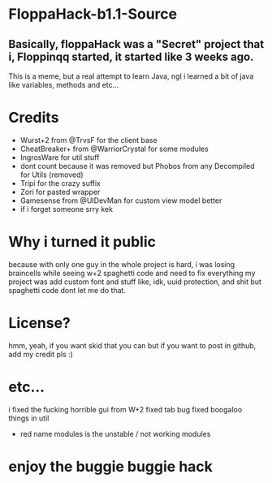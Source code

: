 # FloppaHack-b1.1-Source

## Basically, floppaHack was a "Secret" project that i, Floppinqq started, it started like 3 weeks ago.

This is a meme, but a real attempt to learn Java, ngl i learned a bit of java like variables, methods and etc...

# Credits
- Wurst+2 from @TrvsF for the client base
- CheatBreaker+ from @WarriorCrystal for some modules
- IngrosWare for util stuff
- dont count because it was removed but Phobos from any Decompiled for Utils (removed)
- Tripi for the crazy suffix
- Zori for pasted wrapper
- Gamesense from @UIDevMan for custom view model better
- if i forget someone srry kek

# Why i turned it public
because with only one guy in the whole project is hard, i was losing braincells while seeing w+2 spaghetti code and need to fix everything
my project was add custom font and stuff like, idk, uuid protection, and shit but spaghetti code dont let me do that.

# License?
hmm, yeah, if you want skid that you can but if you want to post in github, add my credit pls :)

# etc...
i fixed the fucking horrible gui from W+2
fixed tab bug
fixed boogaloo things in util

- red name modules is the unstable / not working modules

# enjoy the buggie buggie hack
